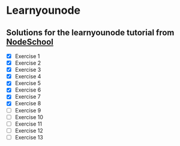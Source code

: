 # Learnyounode

## Solutions for the learnyounode tutorial from [NodeSchool](http://nodeschool.io)

- [x] Exercise 1
- [x] Exercise 2
- [x] Exercise 3
- [x] Exercise 4
- [x] Exercise 5
- [x] Exercise 6
- [x] Exercise 7
- [x] Exercise 8
- [ ] Exercise 9
- [ ] Exercise 10
- [ ] Exercise 11
- [ ] Exercise 12
- [ ] Exercise 13
